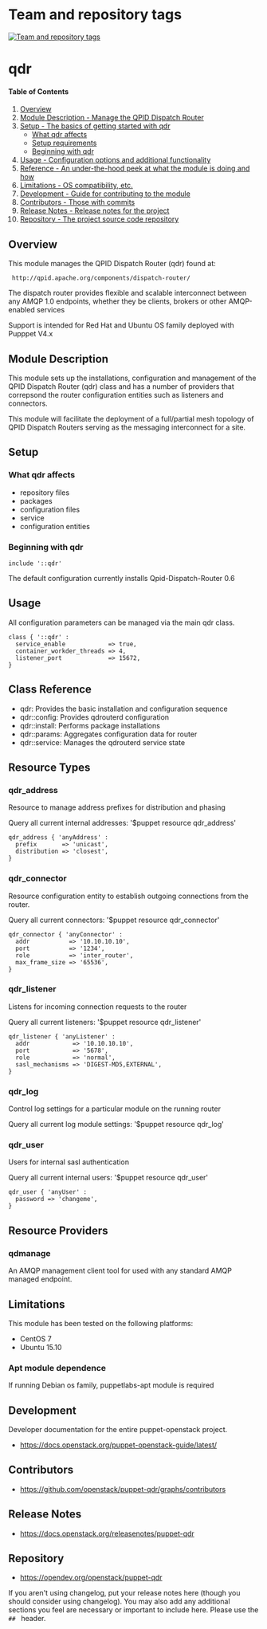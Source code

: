 Team and repository tags
========================

[![Team and repository tags](https://governance.openstack.org/tc/badges/puppet-qdr.svg)](https://governance.openstack.org/tc/reference/tags/index.html)

<!-- Change things from this point on -->

# qdr

#### Table of Contents

1. [Overview](#overview)
2. [Module Description - Manage the QPID Dispatch Router](#module-description)
3. [Setup - The basics of getting started with qdr](#setup)
    * [What qdr affects](#what-qdr-affects)
    * [Setup requirements](#setup-requirements)
    * [Beginning with qdr](#beginning-with-qdr)
4. [Usage - Configuration options and additional functionality](#usage)
5. [Reference - An under-the-hood peek at what the module is doing and how](#reference)
5. [Limitations - OS compatibility, etc.](#limitations)
6. [Development - Guide for contributing to the module](#development)
7. [Contributors - Those with commits](#contributors)
8. [Release Notes - Release notes for the project](#release-notes)
9. [Repository - The project source code repository](#repository)

## Overview

This module manages the QPID Dispatch Router (qdr) found at:

     http://qpid.apache.org/components/dispatch-router/

The dispatch router provides flexible and scalable interconnect between any AMQP 1.0 endpoints, whether they be clients, brokers or other AMQP-enabled services

Support is intended for Red Hat and Ubuntu OS family deployed with Pupppet V4.x

## Module Description

This module sets up the installations, configuration and management of the QPID Dispatch
Router (qdr) class and has a number of providers that correpsond the router configuration
entities such as listeners and connectors.

This module will facilitate the deployment of a full/partial mesh topology of QPID Dispatch
Routers serving as the messaging interconnect for a site.


## Setup

### What qdr affects

* repository files
* packages
* configuration files
* service
* configuration entities 

### Beginning with qdr

```puppet
include '::qdr'
```

The default configuration currently installs Qpid-Dispatch-Router 0.6  

## Usage

All configuration parameters can be managed via the main qdr class.

```puppet
class { '::qdr' :
  service_enable            => true,
  container_workder_threads => 4,
  listener_port             => 15672,
}
```

## Class Reference

* qdr: Provides the basic installation and configuration sequence
* qdr::config: Provides qdrouterd configuration 
* qdr::install: Performs package installations
* qdr::params: Aggregates configuration data for router
* qdr::service: Manages the qdrouterd service state


## Resource Types

### qdr\_address

Resource to manage address prefixes for distribution and phasing

Query all current internal addresses: '$puppet resource qdr_address'

```puppet
qdr_address { 'anyAddress' :
  prefix       => 'unicast',
  distribution => 'closest',
}
```

### qdr\_connector

Resource configuration entity to establish outgoing connections from the router.

Query all current connectors: '$puppet resource qdr_connector'

```puppet
qdr_connector { 'anyConnector' :
  addr           => '10.10.10.10',
  port           => '1234',
  role           => 'inter_router',
  max_frame_size => '65536',
}
```

### qdr\_listener

Listens for incoming connection requests to the router

Query all current listeners: '$puppet resource qdr_listener'

```puppet
qdr_listener { 'anyListener' :
  addr            => '10.10.10.10',
  port            => '5678',
  role            => 'normal',
  sasl_mechanisms => 'DIGEST-MD5,EXTERNAL',
}
```

### qdr\_log

Control log settings for a particular module on the running router

Query all current log module settings: '$puppet resource qdr_log'

### qdr\_user

Users for internal sasl authentication 

Query all current internal users: '$puppet resource qdr_user'

```puppet
qdr_user { 'anyUser' :
  password => 'changeme',
}
```

## Resource Providers

### qdmanage 

An AMQP management client tool for used with any standard AMQP managed endpoint.

## Limitations

This module has been tested on the following platforms:

* CentOS 7
* Ubuntu 15.10


### Apt module dependence

If running Debian os family, puppetlabs-apt module is required

## Development

Developer documentation for the entire puppet-openstack project.

* https://docs.openstack.org/puppet-openstack-guide/latest/

## Contributors

* https://github.com/openstack/puppet-qdr/graphs/contributors


## Release Notes

  *  https://docs.openstack.org/releasenotes/puppet-qdr

Repository
----------

* https://opendev.org/openstack/puppet-qdr

If you aren't using changelog, put your release notes here (though you should
consider using changelog). You may also add any additional sections you feel are
necessary or important to include here. Please use the `## ` header.

